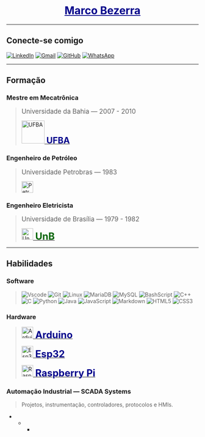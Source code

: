 <h1 align="center"> 
  <a href="https://www.linkedin.com/in/marco-antonio-dias-bezerra-36296013" style="color:darkblue;">
    <span>Marco Bezerra</span>
  </a>
</h1>

---
## Conecte-se comigo
[![LinkedIn](https://img.shields.io/badge/linkedin-%230077B5.svg?style=for-the-badge&logo=linkedin&logoColor=white)](https://www.linkedin.com/in/marco-antonio-dias-bezerra-36296013) [![Gmail](https://img.shields.io/badge/Gmail-333333?style=for-the-badge&logo=gmail&logoColor=red)](mailto:marcobz@gmail.com) [![GitHub](https://img.shields.io/badge/GitHub-0077B5?style=for-the-badge&logo=github&logoColor=white)](https://github.com/marcobz-bzz) [![WhatsApp](https://img.shields.io/badge/WhatsApp-25D366?style=for-the-badge&logo=whatsapp&logoColor=white)](https://wa.me/+5571991510929)

---
## Formação
### Mestre em Mecatrônica
> <span style='font-size:1.2em;'>Universidade da Bahia — 2007 - 2010</span>
>
> <a href="https://pt.wikipedia.org/wiki/Universidade_Federal_da_Bahia" target="_blank"><img src="https://upload.wikimedia.org/wikipedia/commons/thumb/4/40/Bras%C3%A3o_da_UFBA.png/300px-Bras%C3%A3o_da_UFBA.png" alt="UFBA" height=60px><span style='color:darkblue;font-weight:bold;font-size:1.6em;'> UFBA</span></a> 
### Engenheiro de Petróleo
> <span style='font-size:1.2em;'>Universidade Petrobras — 1983</span>
>
> <a href="https://pt.wikipedia.org/wiki/Petrobras" target="_blank"><img src="https://upload.wikimedia.org/wikipedia/commons/thumb/c/cc/Petrobras_horizontal_logo.svg/300px-Petrobras_horizontal_logo.svg.png" alt="Petrobras" height=30px></a> 
### Engenheiro Eletricista
> <span style='font-size:1.2em;'>Universidade de Brasília — 1979 - 1982</span>
>
> <a href="https://pt.wikipedia.org/wiki/Universidade_de_Bras%C3%ADlia" target="_blank"><img src="https://upload.wikimedia.org/wikipedia/commons/thumb/c/c3/Webysther_20160322_-_Logo_UnB_%28sem_texto%29.svg/300px-Webysther_20160322_-_Logo_UnB_%28sem_texto%29.svg.png" alt="UnB" height=30px><span style='color:darkgreen;font-weight:bold;font-size:1.8em;'> UnB</span></a> 

---
## Habilidades
### Software
> ![Vscode](https://img.shields.io/badge/Vscode-007ACC?style=for-the-badge&logo=visual-studio-code&logoColor=white) ![Git](https://img.shields.io/badge/GIT-E44C30?style=for-the-badge&logo=git&logoColor=white) ![Linux](https://img.shields.io/badge/Linux-000?style=for-the-badge&logo=linux&logoColor=FCC624) ![MariaDB](https://img.shields.io/badge/MariaDB-003545?style=for-the-badge&logo=mariadb&logoColor=white) ![MySQL](https://img.shields.io/badge/MySQL-00000F?style=for-the-badge&logo=mysql&logoColor=white) ![BashScript](https://img.shields.io/badge/bash%20script-0101?style=flat&logo=gnubash&logoColor=%23FFFFFF&labelColor=%23000000) ![C++](https://img.shields.io/badge/C%2B%2B-00599C?style=for-the-badge&logo=c%2B%2B&logoColor=white) ![C](https://img.shields.io/badge/C-00599C?style=for-the-badge&logo=c&logoColor=white) ![Python](https://img.shields.io/badge/python-3670A0?style=for-the-badge&logo=python&logoColor=ffdd54) ![Java](https://img.shields.io/badge/java-%23ED8B00.svg?style=for-the-badge&logo=openjdk&logoColor=white) ![JavaScript](https://img.shields.io/badge/JavaScript-F7DF1E?style=for-the-badge&logo=javascript&logoColor=black) ![Markdown](https://img.shields.io/badge/Markdown-000?style=for-the-badge&logo=markdown) ![HTML5](https://img.shields.io/badge/HTML5-E34F26?style=for-the-badge&logo=html5&logoColor=white) ![CSS3](https://img.shields.io/badge/CSS3-1572B6?style=for-the-badge&logo=css3&logoColor=white) 

### Hardware
> <a href="https://pt.wikipedia.org/wiki/Arduino" target="_blank"><img src="https://upload.wikimedia.org/wikipedia/commons/thumb/e/e0/ArduinoLogo_%C2%AE.svg/96px-ArduinoLogo_%C2%AE.svg.png" alt="Arduino" height=30px><span style='color:darkblue;font-weight:bold;font-size:1.8em;'> Arduino</span></a>
>
> <a href="https://en.wikipedia.org/wiki/ESP32" target="_blank"><img src="https://www.espressif.com/sites/all/themes/espressif/logo-black.svg" alt="Esp32" height=30px><span style='color:darkblue;font-weight:bold;font-size:1.8em;'> Esp32</span></a>
>
> <a href="https://pt.wikipedia.org/wiki/Raspberry_Pi" target="_blank"><img src="https://assets.raspberrypi.com/static/logo-663a71244b0e42ebedb0ddd72abcae73.png" alt="Raspberry Pi" height=30px><span style='color:darkblue;font-weight:bold;font-size:1.8em;'> Raspberry Pi</span></a>

### Automação Industrial — SCADA Systems
> Projetos, instrumentação, controladores, protocolos e HMIs.

+ + +


